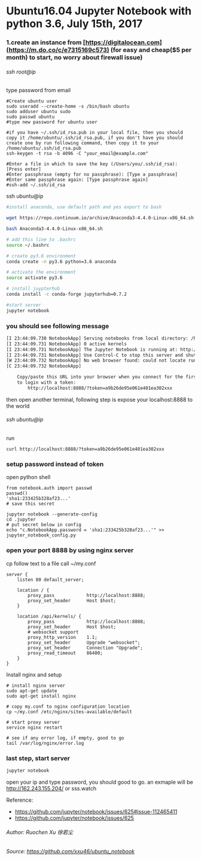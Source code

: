 # Ubuntu16.04 Jupyter Notebook with python 3.6, July 15th, 2017

### 1.create an instance from [https://digitalocean.com](https://m.do.co/c/e7315169c573) (for easy and cheap($5 per month) to start, no worry about firewall issue)

###### ssh root@ip
type password from email

```
#Create ubuntu user
sudo useradd --create-home -s /bin/bash ubuntu
sudo adduser ubuntu sudo
sudo passwd ubuntu
#type new password for ubuntu user

#if you have ~/.ssh/id_rsa.pub in your local file, then you should copy it /home/ubuntu/.ssh/id_rsa.pub, if you don't have you should create one by run following command, then copy it to your /home/ubuntu/.ssh/id_rsa.pub
ssh-keygen -t rsa -b 4096 -C "your_email@example.com"

#Enter a file in which to save the key (/Users/you/.ssh/id_rsa): [Press enter]
#Enter passphrase (empty for no passphrase): [Type a passphrase]
#Enter same passphrase again: [Type passphrase again]
#ssh-add ~/.ssh/id_rsa
```
ssh ubuntu@ip

```sh
#install anaconda, use default path and yes export to bash

wget https://repo.continuum.io/archive/Anaconda3-4.4.0-Linux-x86_64.sh

bash Anaconda3-4.4.0-Linux-x86_64.sh

# add this line to .bashrc
source ~/.bashrc

# create py3.6 environment
conda create -n py3.6 python=3.6 anaconda

# activate the environment
source activate py3.6

# install juypterhub
conda install -c conda-forge jupyterhub=0.7.2
```

```sh
#start server
jupyter notebook
```

### you should see following message

```txt
[I 23:44:09.730 NotebookApp] Serving notebooks from local directory: /home/deploy
[I 23:44:09.731 NotebookApp] 0 active kernels
[I 23:44:09.731 NotebookApp] The Jupyter Notebook is running at: http://localhost:8888/?token=a9b26de95e061e401ea302xxx
[I 23:44:09.731 NotebookApp] Use Control-C to stop this server and shut down all kernels (twice to skip confirmation).
[W 23:44:09.732 NotebookApp] No web browser found: could not locate runnable browser.
[C 23:44:09.732 NotebookApp]

    Copy/paste this URL into your browser when you connect for the first time,
    to login with a token:
        http://localhost:8888/?token=a9b26de95e061e401ea302xxx
```
then open another terminal, following step is expose your localhost:8888 to the world

###### ssh ubuntu@ip

run
```
curl http://localhost:8888/?token=a9b26de95e061e401ea302xxx
```


### setup password instead of token
open python shell
```
from notebook.auth import passwd
passwd()
'sha1:233425b328af23...'
# save this secret
```


```
jupyter notebook --generate-config
cd .jupyter
# put secret below in config
echo "c.NotebookApp.password = 'sha1:233425b328af23...'" >> jupyter_notebook_config.py
```


### open your port 8888 by using nginx server

cp follow text to a file call ~/my.conf
```
server {
    listen 80 default_server;

    location / {
        proxy_pass            http://localhost:8888;
        proxy_set_header      Host $host;
    }

    location /api/kernels/ {
        proxy_pass            http://localhost:8888;
        proxy_set_header      Host $host;
        # websocket support
        proxy_http_version    1.1;
        proxy_set_header      Upgrade "websocket";
        proxy_set_header      Connection "Upgrade";
        proxy_read_timeout    86400;
    }
}
```
Install nginx and setup
```
# install nginx server
sudo apt-get update
sudo apt-get install nginx

# copy my.conf to nginx configuration location
cp ~/my.conf /etc/nginx/sites-available/default

# start proxy server
service nginx restart

# see if any error log, if empty, good to go
tail /var/log/nginx/error.log
```

### last step, start server
```sh
jupyter notebook
```
open your ip and type password, you should good to go.
an exmaple will be http://162.243.155.204/ or sss.watch


Reference: 
* https://github.com/jupyter/notebook/issues/625#issue-112465411
* https://github.com/jupyter/notebook/issues/625

###### Author: Ruochen Xu 徐若尘
###### Source: https://github.com/xxu46/ubuntu_notebook
